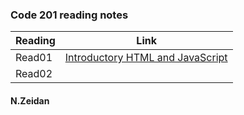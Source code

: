 ### Code 201 reading notes


Reading | Link 
--------|------
Read01  | [Introductory HTML and JavaScript](class01.md)
Read02  |





#### N.Zeidan 
